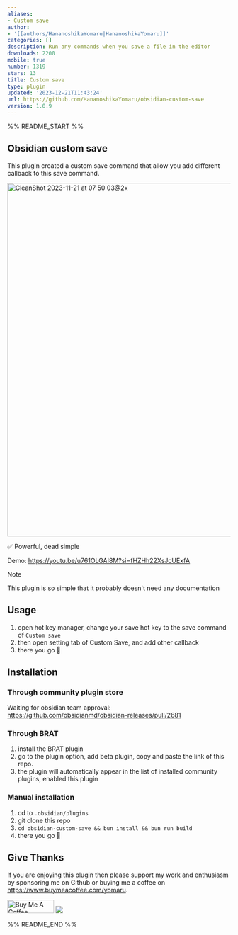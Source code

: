 ```yaml
---
aliases:
- Custom save
author:
- '[[authors/HananoshikaYomaru|HananoshikaYomaru]]'
categories: []
description: Run any commands when you save a file in the editor
downloads: 2200
mobile: true
number: 1319
stars: 13
title: Custom save
type: plugin
updated: '2023-12-21T11:43:24'
url: https://github.com/HananoshikaYomaru/obsidian-custom-save
version: 1.0.9
---
```


%% README_START %%

## Obsidian custom save

This plugin created a custom save command that allow you add different callback to this save command.

<img width="798" alt="CleanShot 2023-11-21 at 07 50 03@2x" src="https://github.com/HananoshikaYomaru/obsidian-custom-save/assets/43137033/9fdd0630-db8f-4052-b688-71d53004bd00">

✅ Powerful, dead simple

Demo: https://youtu.be/u761OLGAI8M?si=fHZHh22XsJcUExfA

> [!NOTE]
> This plugin is so simple that it probably doesn't need any documentation

## Usage

1. open hot key manager, change your save hot key to the save command of `Custom save`
2. then open setting tab of Custom Save, and add other callback
3. there you go 🎉

## Installation

### Through community plugin store

Waiting for obsidian team approval: https://github.com/obsidianmd/obsidian-releases/pull/2681

### Through BRAT

1. install the BRAT plugin
2. go to the plugin option, add beta plugin, copy and paste the link of this repo.
3. the plugin will automatically appear in the list of installed community plugins, enabled this plugin

### Manual installation

1. cd to `.obsidian/plugins`
2. git clone this repo
3. `cd obsidian-custom-save && bun install && bun run build`
4. there you go 🎉

## Give Thanks

If you are enjoying this plugin then please support my work and enthusiasm by sponsoring me on Github or buying me a coffee on <https://www.buymeacoffee.com/yomaru>.

<a href="https://www.buymeacoffee.com/yomaru" target="_blank"><img src="https://cdn.buymeacoffee.com/buttons/v2/default-yellow.png" alt="Buy Me A Coffee" style="height: 30px !important;width: 105px !important;" ></a> [![](https://img.shields.io/static/v1?label=Sponsor&message=%E2%9D%A4&logo=GitHub&color=%23fe8e86)](https://github.com/sponsors/hananoshikayomaru)


%% README_END %%